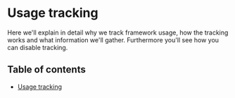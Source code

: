 # Usage tracking

Here we'll explain in detail why we track framework usage, how the tracking works and what information we'll gather.
Furthermore you'll see how you can disable tracking.

## Table of contents

- [Usage tracking](usage-tracking.md)
